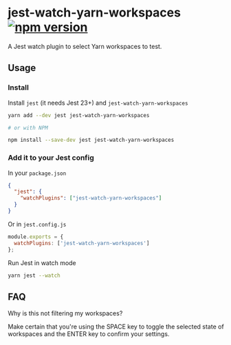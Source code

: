 # jest-watch-yarn-workspaces [![npm version](https://badge.fury.io/js/jest-watch-yarn-workspaces.svg)](https://badge.fury.io/js/jest-watch-yarn-workspaces)

A Jest watch plugin to select Yarn workspaces to test.

## Usage

### Install

Install `jest` (it needs Jest 23+) and `jest-watch-yarn-workspaces`

```sh
yarn add --dev jest jest-watch-yarn-workspaces

# or with NPM

npm install --save-dev jest jest-watch-yarn-workspaces
```

### Add it to your Jest config

In your `package.json`

```json
{
  "jest": {
    "watchPlugins": ["jest-watch-yarn-workspaces"]
  }
}
```

Or in `jest.config.js`

```js
module.exports = {
  watchPlugins: ['jest-watch-yarn-workspaces']
};
```

Run Jest in watch mode

```sh
yarn jest --watch
```

## FAQ

Why is this not filtering my workspaces?

Make certain that you're using the SPACE key to toggle the selected state of workspaces and the ENTER key to confirm your settings.
